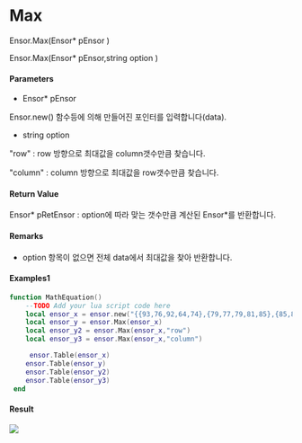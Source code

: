 # Max

Ensor.Max\(Ensor\* pEnsor \)

Ensor.Max\(Ensor\* pEnsor,string option \)

#### Parameters

* Ensor\* pEnsor

Ensor.new\(\) 함수등에 의해 만들어진 포인터를 입력합니다\(data\).

* string option

"row" : row 방향으로 최대값을 column갯수만큼 찾습니다.

"column" : column 방향으로 최대값을 row갯수만큼 찾습니다.

#### Return Value

Ensor\* pRetEnsor : option에 따라 맞는 갯수만큼 계산된 Ensor\*를 반환합니다.

#### Remarks

* option 항목이 없으면 전체 data에서 최대값을 찾아 반환합니다.



#### Examples1

```lua
function MathEquation()
	--TODO Add your lua script code here
 	local ensor_x = ensor.new("{{93,76,92,64,74},{79,77,79,81,85},{85,83,88,82,85},{64,78,75,80,62},{81,74,71,63,57}}")
 	local ensor_y = ensor.Max(ensor_x)
	local ensor_y2 = ensor.Max(ensor_x,"row")
	local ensor_y3 = ensor.Max(ensor_x,"column")

	 ensor.Table(ensor_x)
 	ensor.Table(ensor_y)
	ensor.Table(ensor_y2)
	ensor.Table(ensor_y3)
 end
```

#### Result

![](/StatisticsAPI/MaxResultTable.png)

